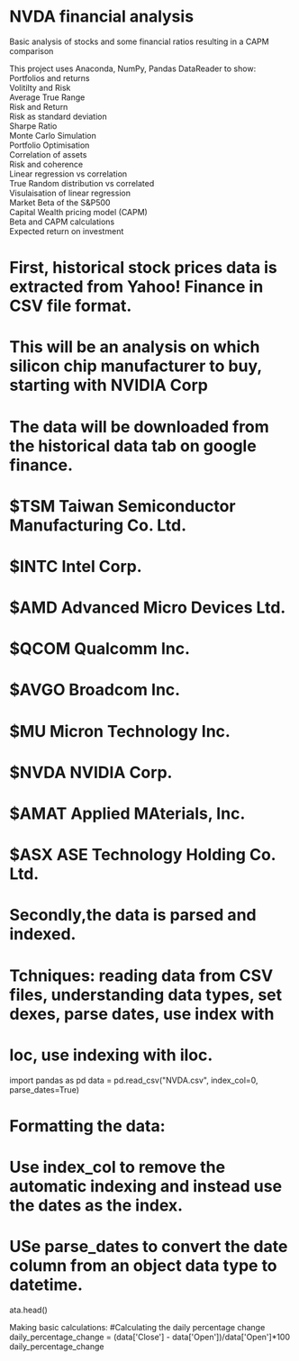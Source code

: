 # NVDA financial analysis
Basic analysis of stocks and some financial ratios resulting in a CAPM comparison
<p>This project uses Anaconda, NumPy, Pandas DataReader to show:<br>
Portfolios and returns<br>
Volitilty and Risk<br>
Average True Range<br>
Risk and Return<br>
Risk as standard deviation<br>
Sharpe Ratio<br>
Monte Carlo Simulation<br>
Portfolio Optimisation<br>
Correlation of assets<br>
Risk and coherence<br>
Linear regression vs correlation<br>
True Random distribution vs correlated<br>
Visulaisation of linear regression<br>
Market Beta of the S&P500<br>
Capital Wealth pricing model (CAPM)<br>
Beta and CAPM calculations<br>
Expected return on investment</p>

# First, historical stock prices data is extracted from Yahoo! Finance in CSV file format. 
# This will be an analysis on which silicon chip manufacturer to buy, starting with NVIDIA Corp
# The data will be downloaded from the historical data tab on google finance.
# $TSM Taiwan Semiconductor Manufacturing Co. Ltd.
# $INTC Intel Corp.
# $AMD Advanced Micro Devices Ltd.
# $QCOM Qualcomm Inc.
# $AVGO Broadcom Inc.
# $MU Micron Technology Inc.
# $NVDA NVIDIA Corp.
# $AMAT Applied MAterials, Inc.
# $ASX ASE Technology Holding Co. Ltd.
# Secondly,the data is parsed and indexed.

# Tchniques: reading data from CSV files, understanding data types, set dexes, parse dates, use index with
# loc, use indexing with iloc.

import pandas as pd
data = pd.read_csv("NVDA.csv", index_col=0, parse_dates=True)
# Formatting the data:
# Use index_col to remove the automatic indexing and instead use the dates as the index.
# USe parse_dates to convert the date column from an object data type to datetime.
ata.head()


Making basic calculations:
#Calculating the daily percentage change
daily_percentage_change = (data['Close'] - data['Open'])/data['Open']*100
daily_percentage_change

